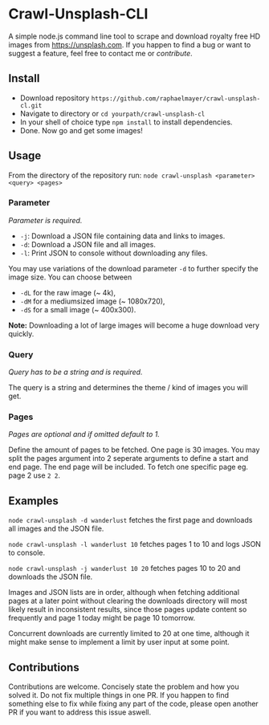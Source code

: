 # Crawl-Unsplash-CLI
A simple node.js command line tool to scrape and download royalty free HD images from https://unsplash.com.
If you happen to find a bug or want to suggest a feature, feel free to contact me or *contribute*.

## Install
- Download repository `https://github.com/raphaelmayer/crawl-unsplash-cl.git`
- Navigate to directory or `cd yourpath/crawl-unsplash-cl`
- In your shell of choice type `npm install` to install dependencies.
- Done. Now go and get some images!

## Usage
From the directory of the repository run:
`node crawl-unsplash <parameter> <query> <pages>`

### Parameter
*Parameter is required.*

- `-j`: Download a JSON file containing data and links to images.
- `-d`: Download a JSON file and all images.
- `-l`: Print JSON to console without downloading any files.

You may use variations of the download parameter `-d` to further specify the image size. 
You can choose between 
- `-dL` for the raw image (~ 4k), 
- `-dM` for a mediumsized image (~ 1080x720),
- `-dS` for a small image (~ 400x300).

**Note:** Downloading a lot of large images will become a huge download very quickly.


### Query
*Query has to be a string and is required.* 

The query is a string and determines the theme / kind of images you will get.

### Pages
*Pages are optional and if omitted default to 1.*

Define the amount of pages to be fetched. One page is 30 images.
You may split the pages argument into 2 seperate arguments to define a start and end page. The end page will be included. To fetch one specific page eg. page 2 use `2 2`.

## Examples
`node crawl-unsplash -d wanderlust` fetches the first page and downloads all images and the JSON file.

`node crawl-unsplash -l wanderlust 10` fetches pages 1 to 10 and logs JSON to console.

`node crawl-unsplash -j wanderlust 10 20` fetches pages 10 to 20 and downloads the JSON file.


Images and JSON lists are in order, although when fetching additional pages at a later point without clearing the downloads directory will most likely result in inconsistent results, since those pages update content so frequently and page 1 today might be page 10 tomorrow. 

Concurrent downloads are currently limited to 20 at one time, although it might make sense to implement a limit by user input at some point. 

## Contributions
Contributions are welcome. Concisely state the problem and how you solved it. Do not fix multiple things in one PR. If you happen to find something else to fix while fixing any part of the code, please open another PR if you want to address this issue aswell. 